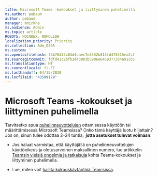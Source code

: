 ```yaml
---
title: Microsoft Teams -kokoukset ja liittyminen puhelimella
ms.author: pebaum
author: pebaum
manager: mnirkhe
ms.audience: Admin
ms.topic: article
ROBOTS: NOINDEX, NOFOLLOW
localization_priority: Priority
ms.collection: Adm_O365
ms.custom: ''
ms.openlocfilehash: f3b76333c03d4caec7e3552b813fd475515ea2cf
ms.sourcegitcommit: fdfd41c2bfb2d45003b3906e6469377384a91cb5
ms.translationtype: HT
ms.contentlocale: fi-FI
ms.lasthandoff: 04/15/2020
ms.locfileid: "43509178"
---
```

# <a name="microsoft-teams-meetings-and-dial-in"></a>Microsoft Teams -kokoukset ja liittyminen puhelimella

Tarvitsetko apua [puhelinneuvottelujen](https://docs.microsoft.com/microsoftteams/audio-conferencing-in-office-365) ottamisessa käyttöön tai määrittämisessä Microsoft Teamsissa? Onko tämä käyttäjä luotu hiljattain? Jos on, sinun tulee odottaa 2–24 tuntia,  **jotta asetukset tulevat voimaan**.

- Jos haluat varmistaa, että käyttäjällä on puhelinneuvottelujen käyttöoikeus ja oletusarvoinen maksullinen numero, lue artikkelin [Teamsin yleisiä ongelmia ja ratkaisuja](https://docs.microsoft.com/microsoftteams/known-issues) kohta Teams-kokoukset ja liittyminen puhelimella.

- Lue, miten voit [hallita kokouskäytäntöjä Teamsissa](https://docs.microsoft.com/microsoftteams/meeting-policies-in-teams). 
